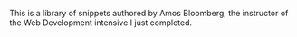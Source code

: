 This is a library of snippets authored by Amos Bloomberg, the instructor of the Web Development intensive I just completed.
